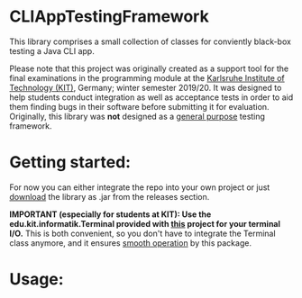 # CLIAppTestingFramework

This library comprises a small collection of classes for conviently black-box testing a Java CLI app.

Please note that this project was originally created as a support tool for the 
final examinations in the programming module at the [Karlsruhe Institute of Technology (KIT)](https://www.kit.edu/english/index.php), Germany; winter semester 2019/20. 
It was designed to help students conduct integration as well as acceptance tests in order to aid them finding bugs in their software before submitting it for evaluation.  
Originally, this library was **not** designed as a <ins>general purpose</ins> testing framework. 

# Getting started:
For now you can either integrate the repo into your own project or just [download](https://github.com/4kills/CLIAppTestingFramework/releases) the library as .jar
from the releases section.  

**IMPORTANT (especially for students at KIT): Use the edu.kit.informatik.Terminal provided with <ins>this</ins> project for your terminal I/O.**
This is both convenient, so you don't have to integrate the Terminal class anymore, and it 
ensures <ins>smooth operation</ins> by this package. 

# Usage:
 
